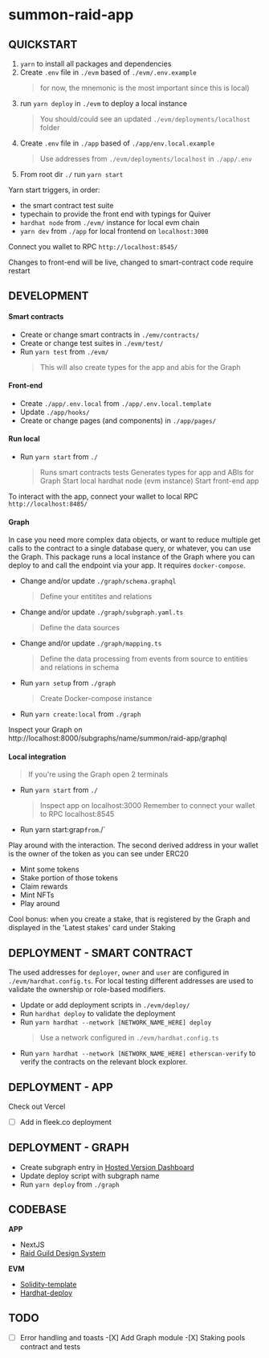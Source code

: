# summon-raid-app

## QUICKSTART

1. `yarn` to install all packages and dependencies
2. Create `.env` file in `./evm` based of `./evm/.env.example`
   > for now, the mnemonic is the most important since this is local)
3. run `yarn deploy` in `./evm` to deploy a local instance
   > You should/could see an updated `./evm/deployments/localhost` folder
4. Create `.env` file in `./app` based of `./app/env.local.example`
   > Use addresses from `./evm/deployments/localhost` in `./app/.env`
5. From root dir `./` run `yarn start`

Yarn start triggers, in order:

- the smart contract test suite
- typechain to provide the front end with typings for Quiver
- `hardhat node` from `./evm/` instance for local evm chain
- `yarn dev` from `./app` for local frontend on `localhost:3000`

Connect you wallet to RPC `http://localhost:8545/`

Changes to front-end will be live, changed to smart-contract code require restart

## DEVELOPMENT

#### Smart contracts

- Create or change smart contracts in `./emv/contracts/`
- Create or change test suites in `./evm/test/`
- Run `yarn test` from `./evm/`
  > This will also create types for the app and abis for the Graph

#### Front-end

- Create `./app/.env.local` from `./app/.env.local.template`
- Update `./app/hooks/`
- Create or change pages (and components) in `./app/pages/`

#### Run local

- Run `yarn start` from `./`
  > Runs smart contracts tests
  > Generates types for app and ABIs for Graph
  > Start local hardhat node (evm instance)
  > Start front-end app

To interact with the app, connect your wallet to local RPC `http://localhost:8485/`

#### Graph

In case you need more complex data objects, or want to reduce multiple get calls to the contract to a single database query, or whatever, you can use the Graph. This package runs a local instance of the Graph where you can deploy to and call the endpoint via your app. It requires `docker-compose`.

- Change and/or update `./graph/schema.graphql`
  > Define your entitites and relations
- Change and/or update `./graph/subgraph.yaml.ts`
  > Define the data sources
- Change and/or update `./graph/mapping.ts`

  > Define the data processing from events from source to entities and relations in schema

- Run `yarn setup` from `./graph`
  > Create Docker-compose instance
- Run `yarn create:local` from `./graph`

Inspect your Graph on http://localhost:8000/subgraphs/name/summon/raid-app/graphql

#### Local integration

> If you're using the Graph open 2 terminals

- Run `yarn start` from `./`

  > Inspect app on localhost:3000
  > Remember to connect your wallet to RPC localhost:8545

- Run yarn start:grap`from`./`

Play around with the interaction. The second derived address in your wallet is the owner of the token as you can see under ERC20

- Mint some tokens
- Stake portion of those tokens
- Claim rewards
- Mint NFTs
- Play around

Cool bonus: when you create a stake, that is registered by the Graph and displayed in the 'Latest stakes' card under Staking

## DEPLOYMENT - SMART CONTRACT

The used addresses for `deployer`, `owner` and `user` are configured in `./evm/hardhat.config.ts`. For local testing different addresses are used to validate the ownership or role-based modifiers.

- Update or add deployment scripts in `./evm/deploy/`
- Run `hardhat deploy` to validate the deployment
- Run `yarn hardhat --network [NETWORK_NAME_HERE] deploy`
  > Use a network configured in `./evm/hardhat.config.ts`
- Run `yarn hardhat --network [NETWORK_NAME_HERE] etherscan-verify` to verify the contracts on the relevant block explorer.

## DEPLOYMENT - APP

Check out Vercel

-[ ] Add in fleek.co deployment

## DEPLOYMENT - GRAPH

- Create subgraph entry in [Hosted Version Dashboard](https://thegraph.com/hosted-service/dashboard)
- Update deploy script with subgraph name
- Run `yarn deploy` from `./graph`

## CODEBASE

**APP**

- NextJS
- [Raid Guild Design System](https://github.com/raid-guild/design-system)

**EVM**

- [Solidity-template](https://github.com/PaulRBerg/solidity-template)
- [Hardhat-deploy](https://github.com/wighawag/hardhat-deploy/tree/master)

## TODO

-[ ] Error handling and toasts -[X] Add Graph module -[X] Staking pools contract and tests
